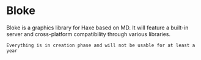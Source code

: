 # Bloke
Bloke is a graphics library for Haxe based on MD. It will feature a built-in server and cross-platform compatibility through various libraries.

 `Everything is in creation phase and will not be usable for at least a year`
